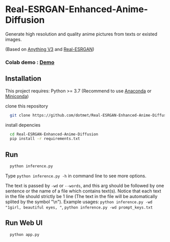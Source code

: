 # Real-ESRGAN-Enhanced-Anime-Diffusion
Generate high resolution and quality anime pictures from texts or existed images.

(Based on [Anything V3](https://huggingface.co/Linaqruf/anything-v3.0) and [Real-ESRGAN](https://github.com/xinntao/Real-ESRGAN))

### Colab demo : [Demo](https://colab.research.google.com/drive/1HpLkNnBfbrLD6t7cGc2i2gVAwiA_V_qp?usp=sharing)

## Installation

This project requires:
  Python >= 3.7 (Recommend to use [Anaconda](https://www.anaconda.com/download/#linux) or [Miniconda](https://docs.conda.io/en/latest/miniconda.html))

clone this repository

```bash
  git clone https://github.com/dotmet/Real-ESRGAN-Enhanced-Anime-Diffusion.git
```

install depencies

```bash
  cd Real-ESRGAN-Enhanced-Anime-Diffusion
  pip install -r requirements.txt
```

## Run

```bash
  python inference.py
```
  Type ```python inference.py -h``` in command line to see more options.
  
  The text is passed by ```-wd``` or ```--words```,  and this arg should be followed by one sentence or the name of a file which contains text(s). Notice that each text in the file should strictly be 1 line (The text in the file will be automatically splited by the symbol "\n"). Example usages:
  ```python inference.py -wd "1girl, beautiful eyes, "```, 
  ```python inference.py -wd prompt_keys.txt```
  
## Run Web UI

```
  python app.py
```
